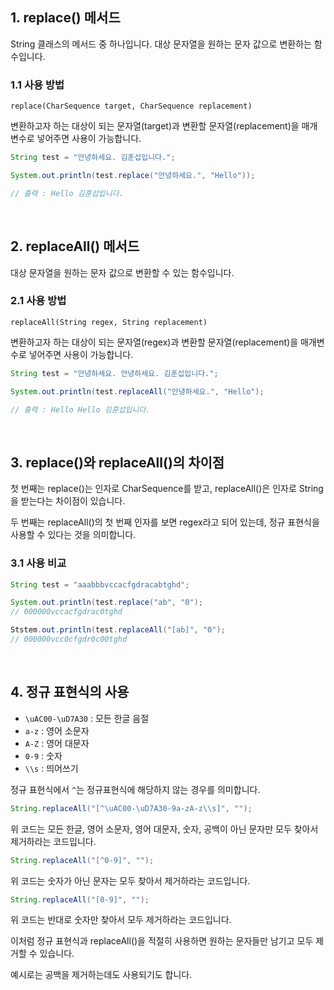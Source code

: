 ## 1. replace() 메서드

String 클래스의 메서드 중 하나입니다. 대상 문자열을 원하는 문자 값으로 변환하는 함수입니다.

### 1.1 사용 방법

`replace(CharSequence target, CharSequence replacement)`

변환하고자 하는 대상이 되는 문자열(target)과 변환할 문자열(replacement)을 매개변수로 넣어주면 사용이 가능합니다.

```java
String test = "안녕하세요. 김훈섭입니다.";

System.out.println(test.replace("안녕하세요.", "Hello"));

// 출력 : Hello 김훈섭입니다.
```
<br>

## 2. replaceAll() 메서드

대상 문자열을 원하는 문자 값으로 변환할 수 있는 함수입니다.

### 2.1 사용 방법

`replaceAll(String regex, String replacement)`

변환하고자 하는 대상이 되는 문자열(regex)과 변환할 문자열(replacement)을 매개변수로 넣어주면 사용이 가능합니다.

```java
String test = "안녕하세요. 안녕하세요. 김훈섭입니다.";

System.out.println(test.replaceAll("안녕하세요.", "Hello");

// 출력 : Hello Hello 김훈섭입니다.
```
<br>

## 3. replace()와 replaceAll()의 차이점

첫 번째는 replace()는 인자로 CharSequence를 받고, replaceAll()은 인자로 String을 받는다는 차이점이 있습니다.

두 번째는 replaceAll()의 첫 번째 인자를 보면 regex라고 되어 있는데, 정규 표현식을 사용할 수 있다는 것을 의미합니다.

### 3.1 사용 비교

```java
String test = "aaabbbvccacfgdracabtghd";

System.out.println(test.replace("ab", "0");
// 000000vccacfgdrac0tghd

Ststem.out.println(test.replaceAll("[ab]", "0");
// 000000vcc0cfgdr0c00tghd
```
<br>

## 4. 정규 표현식의 사용

- `\uAC00-\uD7A30` : 모든 한글 음절
- `a-z` : 영어 소문자
- `A-Z` : 영어 대문자
- `0-9` : 숫자
- `\\s` : 띄어쓰기

정규 표현식에서 `^`는 정규표현식에 해당하지 않는 경우를 의미합니다.

```java
String.replaceAll("[^\uAC00-\uD7A30-9a-zA-z\\s]", "");
```

위 코드는 모든 한글, 영어 소문자, 영어 대문자, 숫자, 공백이 아닌 문자만 모두 찾아서 제거하라는 코드입니다.

```java
String.replaceAll("[^0-9]", "");
```

위 코드는 숫자가 아닌 문자는 모두 찾아서 제거하라는 코드입니다.

```java
String.replaceAll("[0-9]", "");
```

위 코드는 반대로 숫자만 찾아서 모두 제거하라는 코드입니다.

이처럼 정규 표현식과 replaceAll()을 적절히 사용하면 원하는 문자들만 남기고 모두 제거할 수 있습니다. 

예시로는 공백을 제거하는데도 사용되기도 합니다.